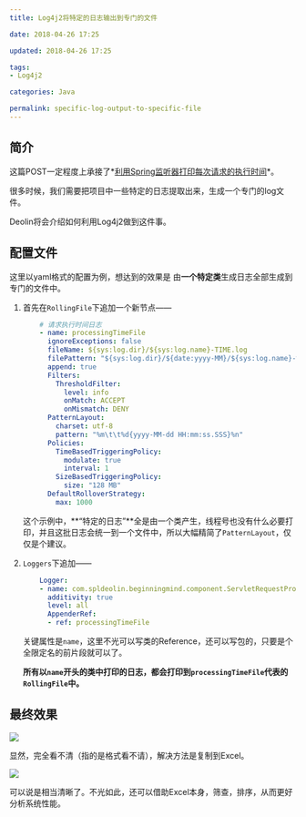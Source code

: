 ```yaml
---
title: Log4j2将特定的日志输出到专门的文件

date: 2018-04-26 17:25

updated: 2018-04-26 17:25

tags:
- Log4j2

categories: Java

permalink: specific-log-output-to-specific-file
---
```


## 简介

这篇POST一定程度上承接了*[利用Spring监听器打印每次请求的执行时间](http://spldeolin.com/posts/processing-time-log-listener/)*。

很多时候，我们需要把项目中一些特定的日志提取出来，生成一个专门的log文件。

Deolin将会介绍如何利用Log4j2做到这件事。



## 配置文件 

这里以yaml格式的配置为例，想达到的效果是 由**一个特定类**生成日志全部生成到专门的文件中。

1. 首先在`RollingFile`下追加一个新节点——

   ~~~yaml
       # 请求执行时间日志
       - name: processingTimeFile
         ignoreExceptions: false
         fileName: ${sys:log.dir}/${sys:log.name}-TIME.log
         filePattern: "${sys:log.dir}/${date:yyyy-MM}/${sys:log.name}-%d{yyyy-MM-dd}-TIME.log.gz"
         append: true
         Filters:
           ThresholdFilter:
             level: info
             onMatch: ACCEPT
             onMismatch: DENY
         PatternLayout:
           charset: utf-8
           pattern: "%m\t\t%d{yyyy-MM-dd HH:mm:ss.SSS}%n"
         Policies:
           TimeBasedTriggeringPolicy:
             modulate: true
             interval: 1
           SizeBasedTriggeringPolicy:
             size: "128 MB"
         DefaultRolloverStrategy:
           max: 1000
   ~~~

   这个示例中，**“特定的日志”**全是由一个类产生，线程号也没有什么必要打印，并且这批日志会统一到一个文件中，所以大幅精简了`PatternLayout`，仅仅是个建议。

2. `Loggers`下追加——

   ~~~yaml
       Logger:
       - name: com.spldeolin.beginningmind.component.ServletRequestProcessingTimeLogListener
         additivity: true
         level: all
         AppenderRef:
         - ref: processingTimeFile
   ~~~


   关键属性是`name`，这里不光可以写类的Reference，还可以写包的，只要是个全限定名的前片段就可以了。

   **所有以`name`开头的类中打印的日志，都会打印到`processingTimeFile`代表的`RollingFile`中。**



## 最终效果

![](/images/specific-log-output-to-specific-file-01.png)



显然，完全看不清（指的是格式看不请），解决方法是复制到Excel。

![](/images/specific-log-output-to-specific-file-02.png)



可以说是相当清晰了。不光如此，还可以借助Excel本身，筛查，排序，从而更好分析系统性能。